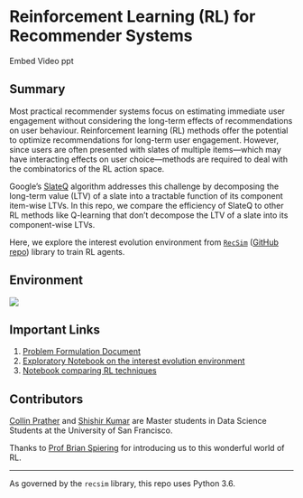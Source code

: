 # Reinforcement Learning (RL) for Recommender Systems

Embed Video ppt


## Summary 

Most practical recommender systems focus on estimating immediate user engagement without considering the long-term effects of recommendations on user behaviour. Reinforcement learning (RL) methods offer the potential to optimize recommendations for long-term user engagement. However, since users are often presented with slates of multiple items—which may have interacting effects on user choice—methods are required to deal with the combinatorics of the RL action space.

Google’s​ [SlateQ](https://research.google/pubs/pub48200/) algorithm addresses this challenge by decomposing the long-term value (LTV) of a slate into a tractable function of its component item-wise LTVs. In this repo, we compare the efficiency of SlateQ to other RL methods like Q-learning that don’t decompose the LTV of a slate into its component-wise LTVs.

Here, we explore the interest evolution environment from [`RecSim`](https://ai.googleblog.com/2019/11/recsim-configurable-simulation-platform.html) ([GitHub repo](https://github.com/google-research/recsim)) library to train RL agents. 

## Environment
![]("/images/recsim_at_a_glance.png")

## Important Links

1. [Problem Formulation Document](https://github.com/collinprather/SlateQ/blob/master/project_proposal.pdf)
2. [Exploratory Notebook on the interest evolution environment](https://github.com/collinprather/SlateQ/blob/master/notebooks/baseline_agents.ipynb)
3. [Notebook comparing RL techniques](https://github.com/collinprather/SlateQ/blob/master/notebooks/baseline_agents.ipynb)

## Contributors

[Collin Prather](https://www.linkedin.com/in/collin-prather/) and [Shishir Kumar](https://www.linkedin.com/in/shishir-kumar/) are Master students in Data Science Students at the University of San Francisco.

Thanks to [Prof Brian Spiering](https://www.linkedin.com/in/brianspiering/) for introducing us to this wonderful world of RL.


---


As governed by the `recsim` library, this repo uses Python 3.6.
